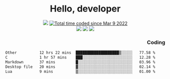 # <div align='center' >Hello, developer</div>

<div align='center'>
  <a ><img src="https://img.shields.io/badge/dynamic/json?url=https%3A%2F%2Fapi.swo.moe%2Fstats%2Fgithub%2FFree-Aaron-Li&query=count&color=181717&label=GitHub&labelColor=282c34&logo=github&suffix=+follows&cacheSeconds=3600"></a>
  <a href="https://wakatime.com/@fe40087f-8eae-48dc-9950-ad0633db1591"><img src="https://wakatime.com/badge/user/fe40087f-8eae-48dc-9950-ad0633db1591.svg" alt="Total time coded since Mar 9 2022" /></a>
</div>
<div align='center'>
  <a><img src="https://img.shields.io/badge/Rookie-blue?style=plastic&logo=c&logoColor=blue&labelColor=F5B7DB"></a>
  <a><img src="https://img.shields.io/badge/Rookie-blue?style=plastic&logo=c%2B%2B&logoColor=blue&labelColor=F5B7DB"></a> 
  <a><img src="https://img.shields.io/badge/Rookie-blue?style=plastic&logo=python&logoColor=blue&labelColor=F5B7DB"></a> 
</div>

<div align='right'>
  <h3>Coding</h3>
</div>

<!--START_SECTION:waka-->

```txt
Other          12 hrs 22 mins  ███████████████████▒░░░░░   77.58 %
C              1 hr 57 mins    ███░░░░░░░░░░░░░░░░░░░░░░   12.28 %
Markdown       37 mins         █░░░░░░░░░░░░░░░░░░░░░░░░   03.96 %
Desktop file   20 mins         ▓░░░░░░░░░░░░░░░░░░░░░░░░   02.14 %
Lua            9 mins          ▒░░░░░░░░░░░░░░░░░░░░░░░░   01.00 %
```

<!--END_SECTION:waka-->




